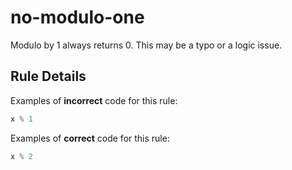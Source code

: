 # no-modulo-one

Modulo by 1 always returns 0. This may be a typo or a logic issue.

## Rule Details

Examples of **incorrect** code for this rule:

```js
x % 1
```

Examples of **correct** code for this rule:

```js
x % 2
```
